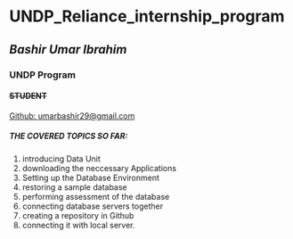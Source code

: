 # UNDP_Reliance_internship_program
## *Bashir Umar Ibrahim*
### **UNDP Program**
#### ~~STUDENT~~
[Github: umarbashir29@gmail.com](https://github.com/umarbashir29)
##### THE COVERED TOPICS SO FAR:
1. introducing Data Unit
2. downloading the neccessary Applications
3. Setting up the Database Environment
4. restoring a sample database
5. performing assessment of the database
6. connecting database servers together
7. creating a repository in Github
8. connecting it with local server.
